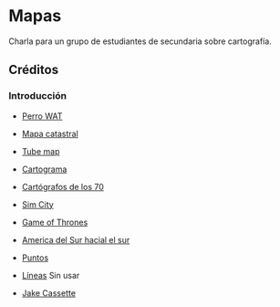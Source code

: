 Mapas
======

Charla para un grupo de estudiantes de secundaria sobre cartografía.

## Créditos

### Introducción

- [Perro WAT](http://giphy.com/gifs/fpXxIjftmkk9y)
- [Mapa catastral](http://sclcountysurveyor.blogspot.com.es/2012/10/cadastral-maps-and-county-grid-numbers.html)
- [Tube map](https://tfl.gov.uk/maps/track/tube)
- [Cartograma](http://www.esri.com/news/arcuser/0110/cartograms.html)
- [Cartógrafos de los 70](http://secondat.blogspot.com.es/2010/07/george-and-agnes.html)
- [Sim City](http://www.playnation.de/spiele-news/simcity/community-verlangt-nach-groesseren-maps-id46796.html)
- [Game of Thrones](http://www.mediumscreen.com/2013/03/game-of-thrones-le-trone-de-fer.html)
- [America del Sur hacial el sur](http://www.public.asu.edu/~aarios/resourcebank/maps/page4.html)
- [Puntos](https://team.cartodb.com/u/piensaenpixel/viz/a3b27bb6-5b80-11e5-b5f5-0e4fddd5de28/public_map)
- [Líneas](http://flightroutes.geographica.gs/)
Sin usar

- [Jake Cassette](http://giphy.com/gifs/adventure-time-alabama-shakes-sound-and-color-cgW5iwX0e37qg)
